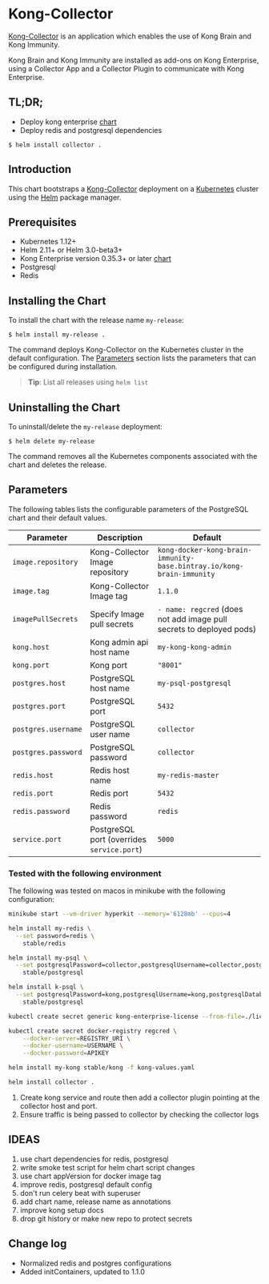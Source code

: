 # Kong-Collector

[Kong-Collector](https://konghq.com/products/kong-enterprise/kong-immunity) is an application which enables the use of Kong Brain and Kong Immunity.

Kong Brain and Kong Immunity are installed as add-ons on Kong Enterprise, using a Collector App and a Collector Plugin to communicate with Kong Enterprise.


## TL;DR;

- Deploy kong enterprise [chart](https://github.com/helm/charts/tree/master/stable/kong)
- Deploy redis and postgresql dependencies
```console
$ helm install collector .
```

## Introduction

This chart bootstraps a [Kong-Collector](https://docs.konghq.com/enterprise/1.3-x/brain-immunity/install-configure/) deployment on a [Kubernetes](http://kubernetes.io) cluster using the [Helm](https://helm.sh) package manager.


## Prerequisites

- Kubernetes 1.12+
- Helm 2.11+ or Helm 3.0-beta3+
- Kong Enterprise version 0.35.3+ or later [chart](https://github.com/helm/charts/tree/master/stable/kong)
- Postgresql
- Redis

## Installing the Chart
To install the chart with the release name `my-release`:

```console
$ helm install my-release .
```

The command deploys Kong-Collector on the Kubernetes cluster in the default configuration. The [Parameters](#parameters) section lists the parameters that can be configured during installation.

> **Tip**: List all releases using `helm list`

## Uninstalling the Chart

To uninstall/delete the `my-release` deployment:

```console
$ helm delete my-release
```

The command removes all the Kubernetes components associated with the chart and deletes the release.

## Parameters

The following tables lists the configurable parameters of the PostgreSQL chart and their default values.

|                   Parameter                   |                                                                                Description                                                                                |                            Default                            |
|-----------------------------------------------|---------------------------------------------------------------------------------------------------------------------------------------------------------------------------|---------------------------------------------------------------|
| `image.repository`                        | Kong-Collector Image repository                                                                                                                                              | `kong-docker-kong-brain-immunity-base.bintray.io/kong-brain-immunity`                                                         |
| `image.tag`                        | Kong-Collector Image tag                                                                                                                                              | `1.1.0`                                                         |
| `imagePullSecrets`                           | Specify Image pull secrets                                                                                                                                                | `- name: regcred` (does not add image pull secrets to deployed pods)                                                         |
| `kong.host`        | Kong admin api host name                                                                                                                     | `my-kong-kong-admin`                                                         |
| `kong.port`        | Kong port                                                                                                                    | `"8001"`                                                         |
| `postgres.host`            | PostgreSQL host name                                                                              | `my-psql-postgresql`                                                         |
| `postgres.port`            | PostgreSQL port                                                                              | `5432`                                                         |
| `postgres.username`            | PostgreSQL user name                                                                              | `collector`                                                         |
| `postgres.password`            | PostgreSQL password                                                                              | `collector`                                                         |
| `redis.host`            | Redis host name                                                                              | `my-redis-master`                                                         |
| `redis.port`            | Redis port                                                                              | `5432`                                                         |
| `redis.password`            | Redis password                                                                              | `redis`                                                         |
| `service.port`               | PostgreSQL port (overrides `service.port`)                                                                                                                                | `5000`                                                         |


### Tested with the following environment

The following was tested on macos in minikube with the following configuration:
```sh
minikube start --vm-driver hyperkit --memory='6128mb' --cpus=4
```
```sh
helm install my-redis \
  --set password=redis \
    stable/redis

helm install my-psql \
  --set postgresqlPassword=collector,postgresqlUsername=collector,postgresqlDatabase=collector \
    stable/postgresql

helm install k-psql \
  --set postgresqlPassword=kong,postgresqlUsername=kong,postgresqlDatabase=kong \
    stable/postgresql

kubectl create secret generic kong-enterprise-license --from-file=./license 

kubectl create secret docker-registry regcred \
    --docker-server=REGISTRY_URI \
    --docker-username=USERNAME \
    --docker-password=APIKEY

helm install my-kong stable/kong -f kong-values.yaml

helm install collector .
```

1. Create kong service and route then add a collector plugin pointing at the collector host and port.
1. Ensure traffic is being passed to collector by checking the collector logs


## IDEAS

1. use chart dependencies for redis, postgresql
1. write smoke test script for helm chart script changes
1. use chart appVersion for docker image tag
1. improve redis, postgresql default config
1. don't run celery beat with superuser
1. add chart name, release name as annotations
1. improve kong setup docs
1. drop git history or make new repo to protect secrets


## Change log

- Normalized redis and postgres configurations
- Added initContainers, updated to 1.1.0
